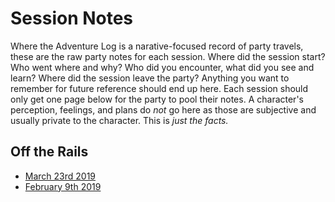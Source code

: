 <!-- TITLE: Session Notes -->
<!-- SUBTITLE: who, what, when, where, and how much -->

# Session Notes
Where the Adventure Log is a narative-focused record of party travels, these are the raw party notes for each session. Where did the session start? Who went where and why? Who did you encounter, what did you see and learn? Where did the session leave the party? Anything you want to remember for future reference should end up here. Each session should only get one page below for the party to pool their notes. A character's perception, feelings, and plans do _not_ go here as those are subjective and usually private to the character. This is _just the facts._ 

## Off the Rails

* [March 23rd 2019](2019-03-23)
* [February 9th 2019](2019-02-09)